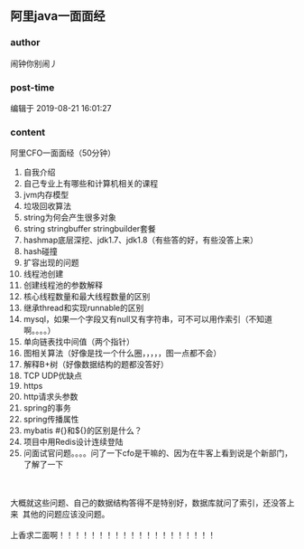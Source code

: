 ## 阿里java一面面经
### author 
闹钟你别闹丿
### post-time 

编辑于  2019-08-21 16:01:27
### content 
<div class="post-topic-des nc-post-content">
 <div>
  阿里CFO一面面经（50分钟）
 </div>
 <div>
  <ol>
   <li>
    自我介绍
   </li>
   <li>
    自己专业上有哪些和计算机相关的课程
   </li>
   <li>
    jvm内存模型
   </li>
   <li>
    垃圾回收算法
   </li>
   <li>
    string为何会产生很多对象
   </li>
   <li>
    string stringbuffer stringbuilder套餐
   </li>
   <li>
    hashmap底层深挖、jdk1.7、jdk1.8（有些答的好，有些没答上来）
   </li>
   <li>
    hash碰撞
   </li>
   <li>
    扩容出现的问题
   </li>
   <li>
    线程池创建
   </li>
   <li>
    创建线程池的参数解释
   </li>
   <li>
    核心线程数量和最大线程数量的区别
   </li>
   <li>
    继承thread和实现runnable的区别
   </li>
   <li>
    mysql，如果一个字段又有null又有字符串，可不可以用作索引（不知道啊。。。。）
   </li>
   <li>
    单向链表找中间值（两个指针）
   </li>
   <li>
    图相关算法（好像是找一个什么圈，，，，，图一点都不会）
   </li>
   <li>
    解释B+树（好像数据结构的题都没答好）
   </li>
   <li>
    TCP UDP优缺点
   </li>
   <li>
    https
   </li>
   <li>
    http请求头参数
   </li>
   <li>
    spring的事务
   </li>
   <li>
    spring传播属性
   </li>
   <li>
    mybatis #{}和${}的区别是什么？
   </li>
   <li>
    项目中用Redis设计连续登陆
   </li>
   <li>
    问面试官问题。。。。问了一下cfo是干嘛的、因为在牛客上看到说是个新部门，了解了一下
   </li>
  </ol>
 </div>
 <div>
  <div>
   <br/>
  </div>
 </div>
 <div>
  <br/>
 </div>
 <div>
  大概就这些问题、自己的数据结构答得不是特别好，数据库就问了索引，还没答上来  其他的问题应该没问题。
 </div>
 <div>
  <br/>
 </div>
 <div>
  上香求二面啊！！！！！！！！！！！！！！！！！！！！
 </div>
 <div>
  <span>
   <br/>
  </span>
 </div>
</div>
